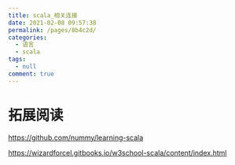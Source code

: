```yaml
---
title: scala_相关连接
date: 2021-02-08 09:57:38
permalink: /pages/8b4c2d/
categories: 
  - 语言
  - scala
tags: 
  - null
comment: true
---
```

# 拓展阅读

https://github.com/nummy/learning-scala

https://wizardforcel.gitbooks.io/w3school-scala/content/index.html